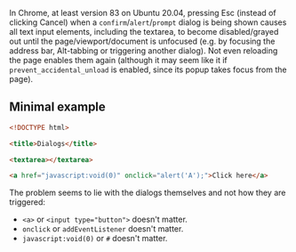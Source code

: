 In Chrome, at least version 83 on Ubuntu 20.04, pressing Esc (instead of clicking Cancel) when a `confirm`/`alert`/`prompt` dialog is being shown causes all text input elements, including the textarea, to become disabled/grayed out until the page/viewport/document is unfocused (e.g. by focusing the address bar, Alt-tabbing or triggering another dialog).
Not even reloading the page enables them again (although it may seem like it if `prevent_accidental_unload` is enabled, since its popup takes focus from the page).

## Minimal example

```html
<!DOCTYPE html>

<title>Dialogs</title>

<textarea></textarea>

<a href="javascript:void(0)" onclick="alert('A');">Click here</a>
```

The problem seems to lie with the dialogs themselves and not how they are triggered:

* `<a>` or `<input type="button">` doesn't matter.
* `onclick` or `addEventListener` doesn't matter.
* `javascript:void(0)` or `#` doesn't matter.
